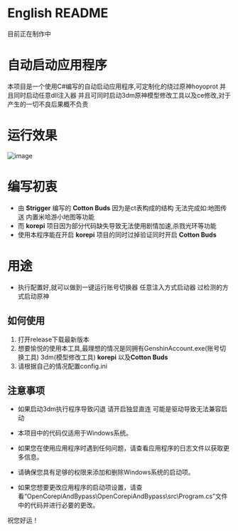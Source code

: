 # English README
目前正在制作中

# 自动启动应用程序

本项目是一个使用C#编写的自动启动应用程序,可定制化的绕过原神hoyoprot 并且同时启动任意dll注入器 并且可同时启动3dm原神模型修改工具以及ce修改,对于产生的一切不良后果概不负责












# 运行效果
![image](https://user-images.githubusercontent.com/76832465/236788391-98559835-a629-48e7-923b-ccdccf39f685.png)

# 编写初衷

- 由 **Strigger** 编写的 **Cotton Buds** 因为是ct表构成的结构 无法完成如:地图传送 内置米哈游小地图等功能
- 而 **korepi** 项目因为部分代码缺失导致无法使用剧情加速,杀戮光环等功能
- 使用本程序能在开启 **korepi** 项目的同时过掉验证同时开启 **Cotton Buds**

# 用途
- 执行配置好,就可以做到一键运行账号切换器 任意注入方式启动器 过检测的方式启动原神


## 如何使用

1. 打开release下载最新版本
2. 想要愉悦的使用本工具,最理想的情况是同拥有GenshinAccount.exe(账号切换工具) 3dm(模型修改工具)  **korepi** 以及**Cotton Buds**
3. 请根据自己的情况配置config.ini

## 注意事项

- 如果启动3dm执行程序导致闪退 请开启独显直连 可能是驱动导致无法兼容启动

- 本项目中的代码仅适用于Windows系统。
- 如果您在使用应用程序时遇到任何问题，请查看应用程序的日志文件以获取更多信息。
- 请确保您具有足够的权限来添加和删除Windows系统的启动项。
- 如果您想要更改应用程序的启动项设置，请查看“OpenCorepiAndBypass\OpenCorepiAndBypass\src\Program.cs”文件中的代码并进行必要的更改。

祝您好运！
